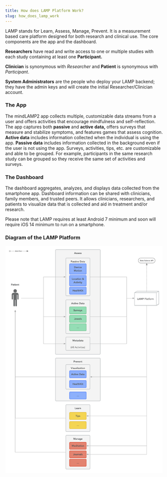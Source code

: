 ```yaml
---
title: How does LAMP Platform Work?
slug: how_does_lamp_work
---
```


LAMP stands for Learn, Assess, Manage, Prevent. It is a measurement based care platform designed for both research and clinical use. The core components are the app and the dashboard.

**Researchers** have read and write access to one or multiple studies with each study containing at least one **Participant.**

**Clinician** is synonymous with *Researcher* and **Patient** is synonymous with *Participant*.

**System Administrators** are the people who deploy your LAMP backend; they have the admin keys and will create the initial Researcher/Clinician account.

### The App

The mindLAMP2 app collects multiple, customizable data streams from a user and offers activities that encourage mindfulness and self-reflection. The app captures both **passive** and **active** **data,** offers surveys that measure and stabilize symptoms, and features games that assess cognition. **Active data** includes information collected when the individual is using the app. **Passive data** includes information collected in the background even if the user is not using the app. Surveys, activities, tips, etc. are customizable and able to be grouped. For example, participants in the same research study can be grouped so they receive the same set of activities and surveys.

### The Dashboard

The dashboard aggregates, analyzes, and displays data collected from the smartphone app. Dashboard information can be shared with clinicians, family members, and trusted peers. It allows clinicians, researchers, and patients to visualize data that is collected and aid in treatment and/or research.

Please note that LAMP requires at least Android 7 minimum and soon will require iOS 14 minimum to run on a smartphone.

### Diagram of the LAMP Platform

![](assets/LAMP_Diagrams.png)
